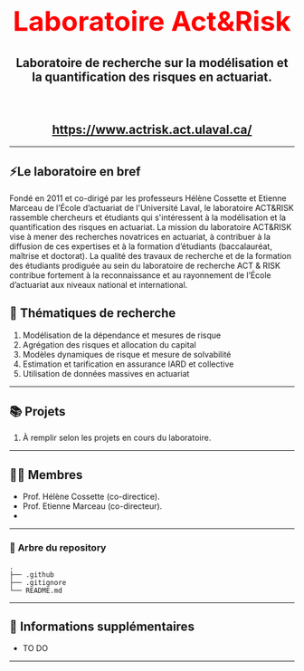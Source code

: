 <!-- markdownlint-disable MD032 MD033-->

<br />
<div align="center">
  <h1 style="font-size: 48px; color: red;">Laboratoire Act&Risk</h1>
  <h2 align="center">
    Laboratoire de recherche sur la modélisation et la quantification des risques en actuariat.
  </h2>
  <a href="https://www.actrisk.act.ulaval.ca/"><h1 style="font-size: 48px; color: red;"><h2>
    https://www.actrisk.act.ulaval.ca/
  </h2></a>
</div>

---


## ⚡**Le laboratoire en bref** ##

Fondé en 2011 et co-dirigé par les professeurs Hélène Cossette et Etienne Marceau de l’École d’actuariat de l'Université Laval, le laboratoire ACT&RISK rassemble chercheurs et étudiants qui s'intéressent à la modélisation et la quantification des risques en actuariat. La mission du laboratoire ACT&RISK vise à mener des recherches novatrices en actuariat, à contribuer à la diffusion de ces expertises et à la formation d’étudiants (baccalauréat, maîtrise et doctorat).  La qualité des travaux de recherche et de la formation des étudiants prodiguée au sein du laboratoire de recherche ACT & RISK contribue fortement à la reconnaissance et au rayonnement de l’École d’actuariat aux niveaux national et international.


## 🔭 **Thématiques de recherche**


1. Modélisation de la dépendance et mesures de risque
2. Agrégation des risques et allocation du capital
3. Modèles dynamiques de risque et mesure de solvabilité
4. Estimation et tarification en assurance IARD et collective
5. Utilisation de données massives en actuariat

---


## 📚 **Projets**

1. À remplir selon les projets en cours du laboratoire.

---

## 👨‍💻 **Membres**

* Prof. Hélène Cossette (co-directice).
* Prof. Etienne Marceau (co-directeur).
* 

---

### 🌲 **Arbre du repository**

```text
.
├── .github
├── .gitignore
└── README.md

```

---

## 📝 **Informations supplémentaires**

* TO DO

---
